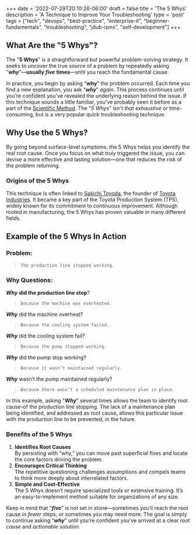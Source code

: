 +++
date = '2022-07-29T20:10:26-06:00'
draft = false
title = 'The 5 Whys'
description = 'A Technique to Improve Your Troubleshooting'
type = 'post'
tags = ["tech", "devops", "best-practice", "enterprise-it", "beginner-fundamentals", "troubleshooting", "jdub-isms", "self-development"]
+++

  <style type="text/css">
        .e-mail:before {
            content: attr(data-website) "\0040" attr(data-user);
            unicode-bidi: bidi-override;
            direction: rtl;
        }
    </style>

## What Are the "5 Whys"?

The "**5 Whys**" is a straightforward but powerful problem-solving strategy. It seeks to uncover the true source of a problem by repeatedly asking “***why***”—**usually *five* times**—until you reach the fundamental cause. <br />

In practice, you begin by asking “**why**” the problem occurred. Each time you find a new explanation, you ask “***why***” *again*. This process continues until you’re confident you’ve revealed the underlying reason behind the issue.  If this technique sounds a little familiar, you've probably seen it before as a part of the [Scientific Method](https://en.wikipedia.org/wiki/Scientific_method). The "*5 Whys*" isn't *that exhaustive* or time-consuming, but is a very popular quick troubleshooting technique.  <br />

## Why Use the 5 Whys?

By going beyond surface-level symptoms, the 5 Whys helps you identify the real root cause. Once you focus on what truly triggered the issue, you can devise a more effective and lasting solution—one that reduces the risk of the problem returning. <br />

### Origins of the 5 Whys

This technique is often linked to [Sakichi Toyoda](https://en.wikipedia.org/wiki/Sakichi_Toyoda), the founder of [Toyota Industries](https://en.wikipedia.org/wiki/Toyota_Industries). It became a key part of the Toyota Production System (TPS), widely known for its commitment to continuous improvement. Although rooted in manufacturing, the 5 Whys has proven valuable in many different fields. <br />

## Example of the 5 Whys In Action

### Problem: <br />

> ``` The production line stopped working. ```

### Why Questions:  <br />

***Why*** **did the production line stop**?

> ``` Because the machine was overheated. ```

***Why*** did the machine overheat?

> ```Because the cooling system failed. ```

***Why*** did the cooling system fail?

> ``` Because the pump stopped working. ```

***Why*** did the pump stop working?

> ```Because it wasn’t maintained regularly. ```

***Why*** wasn’t the pump maintained regularly?

> ``` Because there wasn’t a scheduled maintenance plan in place.  ```

In this example, asking "***Why***" several times allows the team to identify root cause-of the production line stopping.  The lack of a maintenance plan being identified, and addressed as root cause, allows this particular issue with the production line to be prevented, in the future. <br />

### Benefits of the 5 Whys

1.	**Identifies Root Causes** <br />
By persisting with “why,” you can move past superficial fixes and locate the core factors driving the problem. <br />
2.	**Encourages Critical Thinking** <br />
The repetitive questioning challenges assumptions and compels teams to think more deeply about interrelated factors. <br />
3.	**Simple and Cost-Effective** <br />
The 5 Whys doesn’t require specialized tools or extensive training. It’s an easy-to-implement method suitable for organizations of any size. <br />

Keep in mind that “***five***” is not set in stone—sometimes you’ll reach the root cause in *fewer* steps, or sometimes you may need more. The goal is simply to continue asking “***why***” until you’re confident you’ve arrived at a clear *root cause* and *actionable solution*.